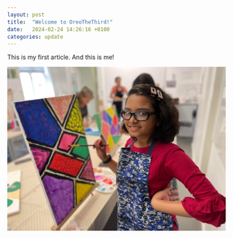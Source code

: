 ```yaml
---
layout: post
title:  "Welcome to OreoTheThird!"
date:   2024-02-24 14:26:16 +0100
categories: update
---
```

This is my first article. And this is me!

![image tooltip 2](/assets/IMG_0701.JPG)
